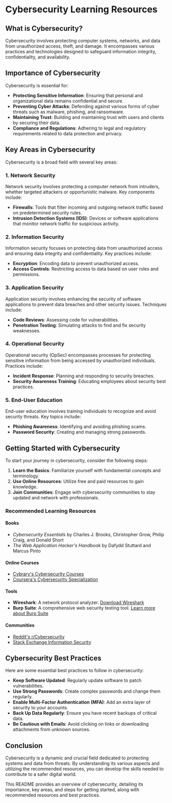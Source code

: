 # Cybersecurity Learning Resources

## What is Cybersecurity?

Cybersecurity involves protecting computer systems, networks, and data from unauthorized access, theft, and damage. It encompasses various practices and technologies designed to safeguard information integrity, confidentiality, and availability.

## Importance of Cybersecurity

Cybersecurity is essential for:

- **Protecting Sensitive Information**: Ensuring that personal and organizational data remains confidential and secure.
- **Preventing Cyber Attacks**: Defending against various forms of cyber threats such as malware, phishing, and ransomware.
- **Maintaining Trust**: Building and maintaining trust with users and clients by securing their data.
- **Compliance and Regulations**: Adhering to legal and regulatory requirements related to data protection and privacy.

## Key Areas in Cybersecurity

Cybersecurity is a broad field with several key areas:

### 1. Network Security

Network security involves protecting a computer network from intruders, whether targeted attackers or opportunistic malware. Key components include:

- **Firewalls**: Tools that filter incoming and outgoing network traffic based on predetermined security rules.
- **Intrusion Detection Systems (IDS)**: Devices or software applications that monitor network traffic for suspicious activity.

### 2. Information Security

Information security focuses on protecting data from unauthorized access and ensuring data integrity and confidentiality. Key practices include:

- **Encryption**: Encoding data to prevent unauthorized access.
- **Access Controls**: Restricting access to data based on user roles and permissions.

### 3. Application Security

Application security involves enhancing the security of software applications to prevent data breaches and other security issues. Techniques include:

- **Code Reviews**: Assessing code for vulnerabilities.
- **Penetration Testing**: Simulating attacks to find and fix security weaknesses.

### 4. Operational Security

Operational security (OpSec) encompasses processes for protecting sensitive information from being accessed by unauthorized individuals. Practices include:

- **Incident Response**: Planning and responding to security breaches.
- **Security Awareness Training**: Educating employees about security best practices.

### 5. End-User Education

End-user education involves training individuals to recognize and avoid security threats. Key topics include:

- **Phishing Awareness**: Identifying and avoiding phishing scams.
- **Password Security**: Creating and managing strong passwords.

## Getting Started with Cybersecurity

To start your journey in cybersecurity, consider the following steps:

1. **Learn the Basics**: Familiarize yourself with fundamental concepts and terminology.
2. **Use Online Resources**: Utilize free and paid resources to gain knowledge.
3. **Join Communities**: Engage with cybersecurity communities to stay updated and network with professionals.

### Recommended Learning Resources

#### Books

- *Cybersecurity Essentials* by Charles J. Brooks, Christopher Grow, Philip Craig, and Donald Short
- *The Web Application Hacker's Handbook* by Dafydd Stuttard and Marcus Pinto

#### Online Courses

- [Cybrary's Cybersecurity Courses](https://www.cybrary.it/)
- [Coursera's Cybersecurity Specialization](https://www.coursera.org/specializations/cyber-security)

#### Tools

- **Wireshark**: A network protocol analyzer. [Download Wireshark](https://www.wireshark.org/)
- **Burp Suite**: A comprehensive web security testing tool. [Learn more about Burp Suite](https://portswigger.net/burp)

#### Communities

- [Reddit's r/Cybersecurity](https://www.reddit.com/r/cybersecurity/)
- [Stack Exchange Information Security](https://security.stackexchange.com/)

## Cybersecurity Best Practices

Here are some essential best practices to follow in cybersecurity:

- **Keep Software Updated**: Regularly update software to patch vulnerabilities.
- **Use Strong Passwords**: Create complex passwords and change them regularly.
- **Enable Multi-Factor Authentication (MFA)**: Add an extra layer of security to your accounts.
- **Back Up Data Regularly**: Ensure you have recent backups of critical data.
- **Be Cautious with Emails**: Avoid clicking on links or downloading attachments from unknown sources.

## Conclusion

Cybersecurity is a dynamic and crucial field dedicated to protecting systems and data from threats. By understanding its various aspects and utilizing the recommended resources, you can develop the skills needed to contribute to a safer digital world.

This README provides an overview of cybersecurity, detailing its importance, key areas, and steps for getting started, along with recommended resources and best practices.
